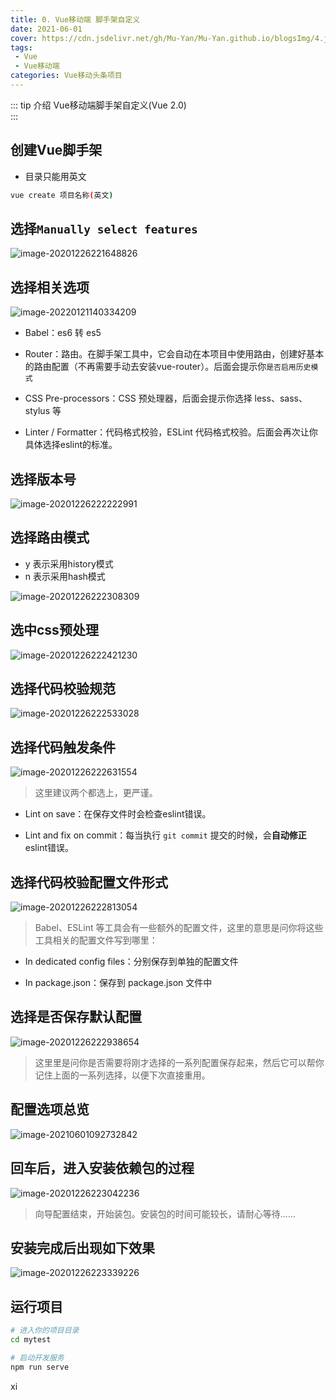 ```yaml
---
title: 0. Vue移动端 脚手架自定义
date: 2021-06-01
cover: https://cdn.jsdelivr.net/gh/Mu-Yan/Mu-Yan.github.io/blogsImg/4.jpg
tags:
 - Vue
 - Vue移动端
categories: Vue移动头条项目
---
```


::: tip 介绍
Vue移动端脚手架自定义(Vue 2.0)<br>
:::

<!-- more -->

## 创建Vue脚手架

* 目录只能用英文

```bash
vue create 项目名称(英文)
```

## 选择`Manually select features`

![image-20201226221648826](https://jinyanlong-1305883696.cos.ap-hongkong.myqcloud.com/ikYCzfl83JGK4RU.png)

## 选择相关选项

![image-20220121140334209](https://jinyanlong-1305883696.cos.ap-hongkong.myqcloud.com/image-20220121140334209.png)

- Babel：es6 转 es5

- Router：路由。在脚手架工具中，它会自动在本项目中使用路由，创建好基本的路由配置（不再需要手动去安装vue-router）。后面会提示你`是否启用历史模式`
- CSS Pre-processors：CSS 预处理器，后面会提示你选择 less、sass、stylus 等
- Linter / Formatter：代码格式校验，ESLint 代码格式校验。后面会再次让你具体选择eslint的标准。

## 选择版本号

![image-20201226222222991](https://jinyanlong-1305883696.cos.ap-hongkong.myqcloud.com/o8i2hw1kSZYK4TH.png)

## 选择路由模式

- y 表示采用history模式
- n 表示采用hash模式

![image-20201226222308309](https://jinyanlong-1305883696.cos.ap-hongkong.myqcloud.com/6xfoLElzNdVIaRQ.png)

## 选中css预处理

![image-20201226222421230](https://jinyanlong-1305883696.cos.ap-hongkong.myqcloud.com/b5jxOgYuHzmS8h3.png)

## 选择代码校验规范

![image-20201226222533028](https://jinyanlong-1305883696.cos.ap-hongkong.myqcloud.com/rRDKpf7nzkEM621.png)

## 选择代码触发条件

![image-20201226222631554](https://jinyanlong-1305883696.cos.ap-hongkong.myqcloud.com/7R8teFfzCxrpVcD.png)

> 这里建议两个都选上，更严谨。

- Lint on save：在保存文件时会检查eslint错误。

- Lint and fix on commit：每当执行 `git commit` 提交的时候，会**自动修正**eslint错误。

## 选择代码校验配置文件形式

![image-20201226222813054](https://jinyanlong-1305883696.cos.ap-hongkong.myqcloud.com/QTy8fIv1CRLir75.png)

> Babel、ESLint 等工具会有一些额外的配置文件，这里的意思是问你将这些工具相关的配置文件写到哪里：

- In dedicated config files：分别保存到单独的配置文件

- In package.json：保存到 package.json 文件中

## 选择是否保存默认配置

![image-20201226222938654](https://jinyanlong-1305883696.cos.ap-hongkong.myqcloud.com/bw1kGUz4ioLEmgI.png)

> 这里里是问你是否需要将刚才选择的一系列配置保存起来，然后它可以帮你记住上面的一系列选择，以便下次直接重用。

## 配置选项总览

![image-20210601092732842](https://jinyanlong-1305883696.cos.ap-hongkong.myqcloud.com/tJ2iejSn4Ikvs16.png)

## 回车后，进入安装依赖包的过程

![image-20201226223042236](https://jinyanlong-1305883696.cos.ap-hongkong.myqcloud.com/GRPIxntz32fyCvB.png)

> 向导配置结束，开始装包。安装包的时间可能较长，请耐心等待......

## 安装完成后出现如下效果

![image-20201226223339226](https://i.loli.net/2021/06/01/xkFP3NtHaErAslw.png)

## 运行项目

```bash
# 进入你的项目目录
cd mytest

# 启动开发服务
npm run serve
```

xi

